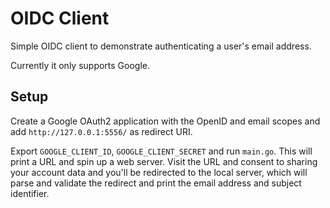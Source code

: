 # OIDC Client

Simple OIDC client to demonstrate authenticating a user's email address.

Currently it only supports Google.

## Setup

Create a Google OAuth2 application with the OpenID and email scopes and add `http://127.0.0.1:5556/` as redirect URI.

Export `GOOGLE_CLIENT_ID`, `GOOGLE_CLIENT_SECRET` and run `main.go`.
This will print a URL and spin up a web server. Visit the URL and consent to sharing your account data and you'll be redirected to the local server, which will parse and validate the redirect and print the email address and subject identifier.
